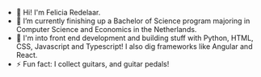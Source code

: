- 👋 Hi! I'm Felicia Redelaar.
- 🌱	 I’m currently finishing up a Bachelor of Science program majoring in Computer Science and Economics in the Netherlands.
- 💬 I'm into front end development and building stuff with Python, HTML, CSS, Javascript and Typescript! I also dig frameworks like Angular and React.
- ⚡ Fun fact: I collect guitars, and guitar pedals! 
<!--
**fRedelaar/fRedelaar** is a ✨ _special_ ✨ repository because its `README.md` (this file) appears on your GitHub profile.

Here are some ideas to get you started:

- 🔭 I’m currently working on ...
- 🌱 I’m currently learning ...
- 👯 I’m looking to collaborate on ...
- 🤔 I’m looking for help with ...
- 💬 Ask me about ...
- 📫 How to reach me: ...
- 😄 Pronouns: ...
- ⚡ Fun fact: ...
-->
